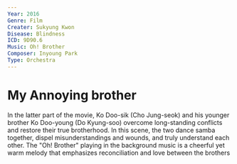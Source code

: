 ```yaml
---
Year: 2016
Genre: Film
Creater: Sukyung Kwon
Disease: Blindness
ICD: 9D90.6
Music: Oh! Brother
Composer: Inyoung Park
Type: Orchestra
---
```


# My Annoying brother

In the latter part of the movie, Ko Doo-sik (Cho Jung-seok) and his younger brother Ko Doo-young (Do Kyung-soo) overcome long-standing conflicts and restore their true brotherhood. In this scene, the two dance samba together, dispel misunderstandings and wounds, and truly understand each other. The "Oh! Brother" playing in the background music is a cheerful yet warm melody that emphasizes reconciliation and love between the brothers
